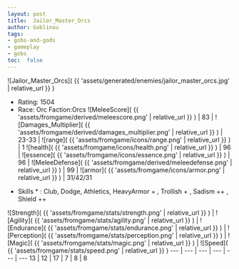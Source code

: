 ```yaml
---
layout: post
title:  Jailor_Master_Orcs
author: Goblinou
tags:
- gobs-and-gods
- gameplay
- gobs
toc:  false
---
```


![Jailor_Master_Orcs]( {{ 'assets/generated/enemies/jailor_master_orcs.jpg' | relative_url }} )
- Rating: 1504
- Race: Orc  Faction:Orcs
![MeleeScore]( {{ 'assets/fromgame/derived/meleescore.png' | relative_url }} ) | 83 | ![Damages_Multiplier]( {{ 'assets/fromgame/derived/damages_multiplier.png' | relative_url }} ) | 23-33 | ![range]( {{ 'assets/fromgame/icons/range.png' | relative_url }} ) | 1
![health]( {{ 'assets/fromgame/icons/health.png' | relative_url }} ) | 96 | ![essence]( {{ 'assets/fromgame/icons/essence.png' | relative_url }} ) | 96 | ![MeleeDefense]( {{ 'assets/fromgame/derived/meleedefense.png' | relative_url }} ) | 99 | ![armor]( {{ 'assets/fromgame/icons/armor.png' | relative_url }} ) | 31/42/31
* Skills * : Club, Dodge, Athletics, HeavyArmor + , Trollish + , Sadism ++ , Shield ++ 

![Strength]( {{ 'assets/fromgame/stats/strength.png' | relative_url }} ) | ![Agility]( {{ 'assets/fromgame/stats/agility.png' | relative_url }} ) | ![Endurance]( {{ 'assets/fromgame/stats/endurance.png' | relative_url }} ) | ![Perception]( {{ 'assets/fromgame/stats/perception.png' | relative_url }} ) | ![Magic]( {{ 'assets/fromgame/stats/magic.png' | relative_url }} ) | ![Speed]( {{ 'assets/fromgame/stats/speed.png' | relative_url }} )
--- | --- | --- | --- | --- | ---
13 | 12 | 17 | 7 | 8 | 8
